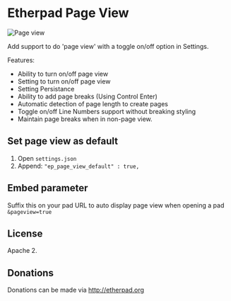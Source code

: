 # Etherpad Page View

<img src="http://i.imgur.com/tanIwza.png" alt="Page view">

Add support to do 'page view' with a toggle on/off option in Settings.  

Features:
* Ability to turn on/off page view
* Setting to turn on/off page view
* Setting Persistance
* Ability to add page breaks (Using Control Enter)
* Automatic detection of page length to create pages
* Toggle on/off Line Numbers support without breaking styling
* Maintain page breaks when in non-page view.

## Set page view as default

1. Open `settings.json`
2. Append:
   `"ep_page_view_default" : true,`

## Embed parameter
Suffix this on your pad URL to auto display page view when opening a pad ``&pageview=true``

## License
Apache 2.

## Donations
Donations can be made via http://etherpad.org
